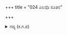 +++
title = "024 ಎಲವೊ ಸೂತನ"

+++

<details><summary>ಗದ್ಯ (ಕ.ಗ.ಪ) </summary>

24. "Éಎಲವೋ ಸೂತನ ಮಗನೇ! ಧರ್ಮರಾಯನನ್ನು ನೋಯಿಸಿದೆಯಲ್ಲವೆ? ನಿನ್ನ ರಕ್ತವನ್ನು ಚೆಲ್ಲುತ್ತೇನೆ. ನಿನ್ನನ್ನು ಹಿಂದಿಟ್ಟುಕೊಂಡು ರಕ್ಷಿಸುವವರನ್ನು ತೋರಿಸು! ತೋರಿಸು! ಎನ್ನುತ್ತ ಭೀಮನು ಬಾಣಗಳ ಭಾರಿಮಳೆಯಿಂದ ದಿಕ್ಕುಗಳು ಕತ್ತಲಾಗುವಂತೆ ಮಾಡಿದನು. ಬಾಣಬಿಡುವ ಅವನ ಕೈಚಳಕದ ಆವೇಶದ ಅಳತೆಯನ್ನು ನಾನು ಅರಿಯೆ!"  ಎಂದು ಸಂಜಯನು ಹೇಳಿದನು.
</details>
